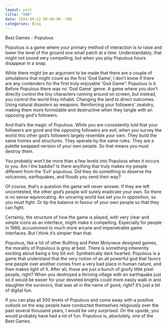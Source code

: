 ```yaml
---
layout: post
title: "598"
date: 2024-04-22 00:00:00 -700
categories: Blog
---
```


Best Games - Populous


Populous is a game where your primary method of interaction is to raise and lower the level of the ground one small patch at a time. Understandably, that might not sound very compelling, but when you play Populous hours disappear in a snap.


While there might be an argument to be made that there are a couple of simulations that might count as the first ‘God Game’, I don’t know if there are any contenders for the first truly enjoyable ‘God Game”. Populous is it.
Before Populous there was no ‘God Game’ genre. A game where you don’t directly control the tiny characters running around on screen, but instead, you control the world they inhabit. Changing the land to direct outcomes. Using natural disasters as weapons. Reinforcing your followers' zealotry, making them more formidable and destructive when they tangle with an opposing god's followers.


And that’s the magic of Populous. While you are consistently told that your followers are good and the opposing followers are evil, when you survey the world this other god’s followers largely resemble your own. They build the same homes and structures. They operate by the same rules. They are a palette swapped version of your own people. So that means you must destroy them.


You probably won’t be more than a few levels into Populous when it occurs to you. Am I the baddie? Is there anything that truly makes my people different from the ‘Evil’ populous. Did they do something to deserve the volcanoes, earthquakes, and floods you send their way?


Of course, that’s a question the game will never answer. If they are left uncontested, the other god’s people will surely eradicate your own. So there is no sense equivocating. An uncaring world has set you in opposition, so you must fight. Or tip the balance in favour of your own people so that they can fight.


Certainly, the structure of how the game is played, with very clear and simple icons as an interface, might make it compelling. Especially for people in 1989, accustomed to much more arcane and impenetrable game interfaces. But I think it’s simpler than that.


Populous, like a lot of other Bullfrog and Peter Molyneux designed games, the morality of Populous is grey at best. There is something inherently exciting about being a tiny bit evil. Synthetically dark hearted. Populous is a game that understand that the very notion of an all powerful god that favors one people over another comes from a very bad place in human nature, and then makes light of it. After all, these are just a bunch of goofy little pixel people, right? When you destroyed a thriving village with an earthquake just so it would be easier for your devoted knights could more easily walk in and slaughter the survivors, that was all in the name of good, right? It’s just a bit of digital fun.


If you can play all 500 levels of Populous and come away with a positive outlook on the way people have conducted themselves religiously over the past several thousand years, I would be very surprised.
On the upside, you would probably have had a lot of fun.
Populous is, absolutely, one of the Best Games.
					           